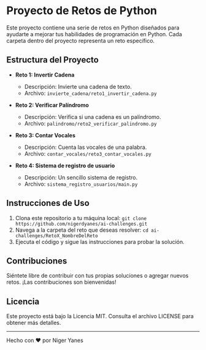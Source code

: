 # Proyecto de Retos de Python

Este proyecto contiene una serie de retos en Python diseñados para ayudarte a mejorar tus habilidades de programación en Python. Cada carpeta dentro del proyecto representa un reto específico.

## Estructura del Proyecto

- **Reto 1: Invertir Cadena**

  - Descripción: Invierte una cadena de texto.
  - Archivo: `invierte_cadena/reto1_invertir_cadena.py`

- **Reto 2: Verificar Palíndromo**

  - Descripción: Verifica si una cadena es un palíndromo.
  - Archivo: `palindromo/reto2_verificar_palindromo.py`

- **Reto 3: Contar Vocales**

  - Descripción: Cuenta las vocales de una palabra.
  - Archivo: `contar_vocales/reto3_contar_vocales.py`

- **Reto 4: Sistema de registro de usuario**
  - Descripción: Un sencillo sistema de registro.
  - Archivo: `sistema_registro_usuarios/main.py`

<!-- Agrega más secciones según sea necesario para tus retos -->

## Instrucciones de Uso

1. Clona este repositorio a tu máquina local: `git clone https://github.com/nigerdyanes/ai-challenges.git`
2. Navega a la carpeta del reto que deseas resolver: `cd ai-challenges/RetoX_NombreDelReto`
3. Ejecuta el código y sigue las instrucciones para probar la solución.

## Contribuciones

Siéntete libre de contribuir con tus propias soluciones o agregar nuevos retos. ¡Las contribuciones son bienvenidas!

## Licencia

Este proyecto está bajo la Licencia MIT. Consulta el archivo LICENSE para obtener más detalles.

---

Hecho con ❤️ por Niger Yanes
